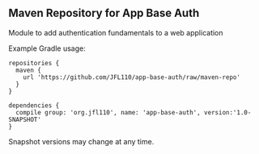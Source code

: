 ## Maven Repository for App Base Auth
Module to add authentication fundamentals to a web application 


Example Gradle usage:
~~~~
repositories { 
  maven {
    url 'https://github.com/JFL110/app-base-auth/raw/maven-repo'
  }
}

dependencies {
  compile group: 'org.jfl110', name: 'app-base-auth', version:'1.0-SNAPSHOT'
}
~~~~

Snapshot versions may change at any time.
